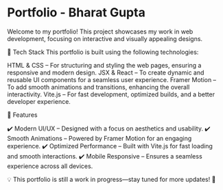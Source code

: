 # Portfolio - Bharat Gupta

Welcome to my portfolio! This project showcases my work in web development, focusing on interactive and visually appealing designs.

🚀 Tech Stack
This portfolio is built using the following technologies:

HTML & CSS – For structuring and styling the web pages, ensuring a responsive and modern design.
JSX & React – To create dynamic and reusable UI components for a seamless user experience.
Framer Motion – To add smooth animations and transitions, enhancing the overall interactivity.
Vite.js – For fast development, optimized builds, and a better developer experience.

🎨 Features

✔️ Modern UI/UX – Designed with a focus on aesthetics and usability.
✔️ Smooth Animations – Powered by Framer Motion for an engaging experience.
✔️ Optimized Performance – Built with Vite.js for fast loading and smooth interactions.
✔️ Mobile Responsive – Ensures a seamless experience across all devices.

💡 This portfolio is still a work in progress—stay tuned for more updates! 🚀
